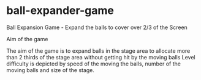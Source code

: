 # ball-expander-game
Ball Expansion Game - Expand the balls to cover over 2/3 of the Screen

Aim of the game

The aim of the game is to expand balls in the stage area to allocate more than 2 thirds of the stage area without getting hit by the moving balls
Level difficulty is depicted by speed of the moving the balls, number of the moving balls and size of the stage. 

